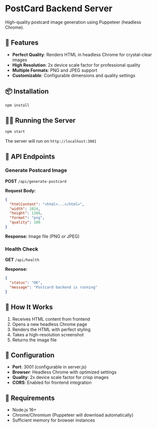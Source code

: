 # PostCard Backend Server

High-quality postcard image generation using Puppeteer (headless Chrome).

## 🚀 Features

- **Perfect Quality**: Renders HTML in headless Chrome for crystal-clear images
- **High Resolution**: 2x device scale factor for professional quality
- **Multiple Formats**: PNG and JPEG support
- **Customizable**: Configurable dimensions and quality settings

## 📦 Installation

```bash
npm install
```

## 🏃‍♂️ Running the Server

```bash
npm start
```

The server will run on `http://localhost:3001`

## 🔌 API Endpoints

### Generate Postcard Image

**POST** `/api/generate-postcard`

**Request Body:**
```json
{
  "htmlContent": "<html>...</html>",
  "width": 1024,
  "height": 1388,
  "format": "png",
  "quality": 100
}
```

**Response:** Image file (PNG or JPEG)

### Health Check

**GET** `/api/health`

**Response:**
```json
{
  "status": "OK",
  "message": "Postcard backend is running"
}
```

## 🎯 How It Works

1. Receives HTML content from frontend
2. Opens a new headless Chrome page
3. Renders the HTML with perfect styling
4. Takes a high-resolution screenshot
5. Returns the image file

## 🔧 Configuration

- **Port**: 3001 (configurable in server.js)
- **Browser**: Headless Chrome with optimized settings
- **Quality**: 2x device scale factor for crisp images
- **CORS**: Enabled for frontend integration

## 🚨 Requirements

- Node.js 16+
- Chrome/Chromium (Puppeteer will download automatically)
- Sufficient memory for browser instances
